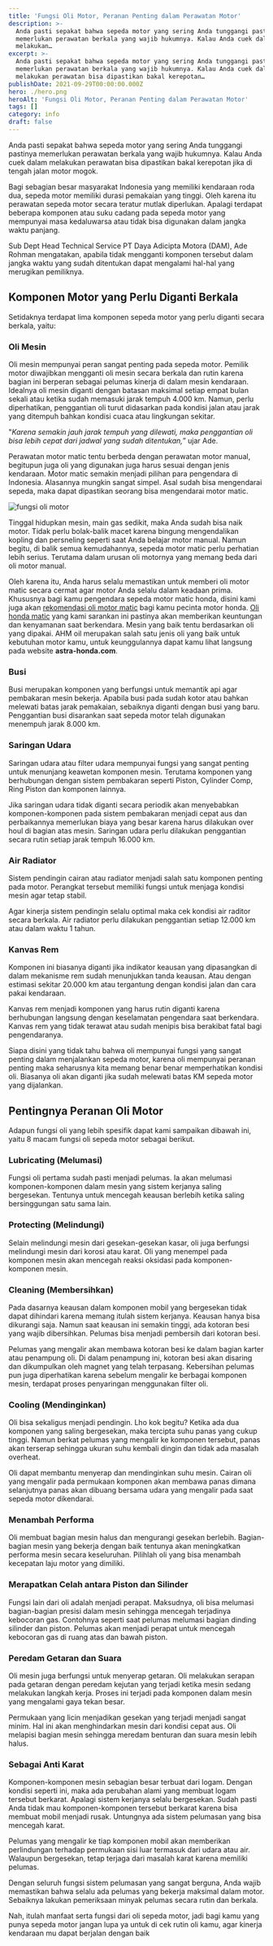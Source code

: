 ```yaml
---
title: 'Fungsi Oli Motor, Peranan Penting dalam Perawatan Motor'
description: >-
  Anda pasti sepakat bahwa sepeda motor yang sering Anda tunggangi pastinya
  memerlukan perawatan berkala yang wajib hukumnya. Kalau Anda cuek dalam
  melakukan…
excerpt: >-
  Anda pasti sepakat bahwa sepeda motor yang sering Anda tunggangi pastinya
  memerlukan perawatan berkala yang wajib hukumnya. Kalau Anda cuek dalam
  melakukan perawatan bisa dipastikan bakal kerepotan…
publishDate: 2021-09-29T00:00:00.000Z
hero: ./hero.png
heroAlt: 'Fungsi Oli Motor, Peranan Penting dalam Perawatan Motor'
tags: []
category: info
draft: false
---
```


Anda pasti sepakat bahwa sepeda motor yang sering Anda tunggangi pastinya memerlukan perawatan berkala yang wajib hukumnya. Kalau Anda cuek dalam melakukan perawatan bisa dipastikan bakal kerepotan jika di tengah jalan motor mogok.

Bagi sebagian besar masyarakat Indonesia yang memiliki kendaraan roda dua, sepeda motor memiliki durasi pemakaian yang tinggi. Oleh karena itu perawatan sepeda motor secara teratur mutlak diperlukan. Apalagi terdapat beberapa komponen atau suku cadang pada sepeda motor yang mempunyai masa kedaluwarsa atau tidak bisa digunakan dalam jangka waktu panjang.

Sub Dept Head Technical Service PT Daya Adicipta Motora (DAM), Ade Rohman mengatakan, apabila tidak mengganti komponen tersebut dalam jangka waktu yang sudah ditentukan dapat mengalami hal-hal yang merugikan pemiliknya.

## Komponen Motor yang Perlu Diganti Berkala

Setidaknya terdapat lima komponen sepeda motor yang perlu diganti secara berkala, yaitu:

### Oli Mesin

Oli mesin mempunyai peran sangat penting pada sepeda motor. Pemilik motor diwajibkan mengganti oli mesin secara berkala dan rutin karena bagian ini berperan sebagai pelumas kinerja di dalam mesin kendaraan. Idealnya oli mesin diganti dengan batasan maksimal setiap empat bulan sekali atau ketika sudah memasuki jarak tempuh 4.000 km. Namun, perlu diperhatikan, penggantian oli turut didasarkan pada kondisi jalan atau jarak yang ditempuh bahkan kondisi cuaca atau lingkungan sekitar.

"_Karena semakin jauh jarak tempuh yang dilewati, maka penggantian oli bisa lebih cepat dari jadwal yang sudah ditentukan,_” ujar Ade.

Perawatan motor matic tentu berbeda dengan perawatan motor manual, begitupun juga oli yang digunakan juga harus sesuai dengan jenis kendaraan. Motor matic semakin menjadi pilihan para pengendara di Indonesia. Alasannya mungkin sangat simpel. Asal sudah bisa mengendarai sepeda, maka dapat dipastikan seorang bisa mengendarai motor matic.

![fungsi oli motor](./images/fungsi-oli-motor.png)

Tinggal hidupkan mesin, main gas sedikit, maka Anda sudah bisa naik motor. Tidak perlu bolak-balik macet karena bingung mengendalikan kopling dan persneling seperti saat Anda belajar motor manual. Namun begitu, di balik semua kemudahannya, sepeda motor matic perlu perhatian lebih serius. Terutama dalam urusan oli motornya yang memang beda dari oli motor manual.

Oleh karena itu, Anda harus selalu memastikan untuk memberi oli motor matic secara cermat agar motor Anda selalu dalam keadaan prima. Khususnya bagi kamu pengendara sepeda motor matic honda, disini kami juga akan <a href="https://www.astra-honda.com/after-sales/ahm-oil/varian">rekomendasi oli motor matic</a> bagi kamu pecinta motor honda. <a href="https://www.astra-honda.com/after-sales/ahm-oil/varian">Oli honda matic</a> yang kami sarankan ini pastinya akan memberikan keuntungan dan kenyamanan saat berkendara. Mesin yang baik tentu berdasarkan oli yang dipakai. AHM oil merupakan salah satu jenis oli yang baik untuk kebutuhan motor kamu, untuk keunggulannya dapat kamu lihat langsung pada website **astra-honda.com**.

### Busi

Busi merupakan komponen yang berfungsi untuk memantik api agar pembakaran mesin bekerja. Apabila busi pada sudah kotor atau bahkan melewati batas jarak pemakaian, sebaiknya diganti dengan busi yang baru. Penggantian busi disarankan saat sepeda motor telah digunakan menempuh jarak 8.000 km.

### Saringan Udara

Saringan udara atau filter udara mempunyai fungsi yang sangat penting untuk menunjang keawetan komponen mesin. Terutama komponen yang berhubungan dengan sistem pembakaran seperti Piston, Cylinder Comp, Ring Piston dan komponen lainnya.

Jika saringan udara tidak diganti secara periodik akan menyebabkan komponen-komponen pada sistem pembakaran menjadi cepat aus dan perbaikannya memerlukan biaya yang besar karena harus dilakukan over houl di bagian atas mesin. Saringan udara perlu dilakukan penggantian secara rutin setiap jarak tempuh 16.000 km.

### Air Radiator

Sistem pendingin cairan atau radiator menjadi salah satu komponen penting pada motor. Perangkat tersebut memiliki fungsi untuk menjaga kondisi mesin agar tetap stabil.

Agar kinerja sistem pendingin selalu optimal maka cek kondisi air raditor secara berkala. Air radiator perlu dilakukan penggantian setiap 12.000 km atau dalam waktu 1 tahun.

### Kanvas Rem

Komponen ini biasanya diganti jika indikator keausan yang dipasangkan di dalam mekanisme rem sudah menunjukkan tanda keausan. Atau dengan estimasi sekitar 20.000 km atau tergantung dengan kondisi jalan dan cara pakai kendaraan.

Kanvas rem menjadi komponen yang harus rutin diganti karena berhubungan langsung dengan keselamatan pengendara saat berkendara. Kanvas rem yang tidak terawat atau sudah menipis bisa berakibat fatal bagi pengendaranya.

Siapa disini yang tidak tahu bahwa oli mempunyai fungsi yang sangat penting dalam menjalankan sepeda motor, karena oli mempunyai peranan penting maka seharusnya kita memang benar benar memperhatikan kondisi oli. Biasanya oli akan diganti jika sudah melewati batas KM sepeda motor yang dijalankan.

## Pentingnya Peranan Oli Motor

Adapun fungsi oli yang lebih spesifik dapat kami sampaikan dibawah ini, yaitu 8 macam fungsi oli sepeda motor sebagai berikut.

### Lubricating (Melumasi)

Fungsi oli pertama sudah pasti menjadi pelumas. Ia akan melumasi komponen-komponen dalam mesin yang sistem kerjanya saling bergesekan. Tentunya untuk mencegah keausan berlebih ketika saling bersinggungan satu sama lain.

### Protecting (Melindungi)

Selain melindungi mesin dari gesekan-gesekan kasar, oli juga berfungsi melindungi mesin dari korosi atau karat. Oli yang menempel pada komponen mesin akan mencegah reaksi oksidasi pada komponen-komponen mesin.

### Cleaning (Membersihkan)

Pada dasarnya keausan dalam komponen mobil yang bergesekan tidak dapat dihindari karena memang itulah sistem kerjanya. Keausan hanya bisa dikurangi saja. Namun saat keausan ini semakin tinggi, ada kotoran besi yang wajib dibersihkan. Pelumas bisa menjadi pembersih dari kotoran besi.

Pelumas yang mengalir akan membawa kotoran besi ke dalam bagian karter atau penampung oli. Di dalam penampung ini, kotoran besi akan disaring dan dikumpulkan oleh magnet yang telah terpasang. Kebersihan pelumas pun juga diperhatikan karena sebelum mengalir ke berbagai komponen mesin, terdapat proses penyaringan menggunakan filter oli.

### Cooling (Mendinginkan)

Oli bisa sekaligus menjadi pendingin. Lho kok begitu? Ketika ada dua komponen yang saling bergesekan, maka tercipta suhu panas yang cukup tinggi. Namun berkat pelumas yang mengalir ke komponen tersebut, panas akan terserap sehingga ukuran suhu kembali dingin dan tidak ada masalah overheat.

Oli dapat membantu menyerap dan mendinginkan suhu mesin. Cairan oli yang mengalir pada permukaan komponen akan membawa panas dimana selanjutnya panas akan dibuang bersama udara yang mengalir pada saat sepeda motor dikendarai.

### Menambah Performa

Oli membuat bagian mesin halus dan mengurangi gesekan berlebih. Bagian-bagian mesin yang bekerja dengan baik tentunya akan meningkatkan performa mesin secara keseluruhan. Pilihlah oli yang bisa menambah kecepatan laju motor yang dimiliki.

### Merapatkan Celah antara Piston dan Silinder

Fungsi lain dari oli adalah menjadi perapat. Maksudnya, oli bisa melumasi bagian-bagian presisi dalam mesin sehingga mencegah terjadinya kebocoran gas. Contohnya seperti saat pelumas melumasi bagian dinding silinder dan piston. Pelumas akan menjadi perapat untuk mencegah kebocoran gas di ruang atas dan bawah piston.

### Peredam Getaran dan Suara

Oli mesin juga berfungsi untuk menyerap getaran. Oli melakukan serapan pada getaran dengan peredam kejutan yang terjadi ketika mesin sedang melakukan langkah kerja. Proses ini terjadi pada komponen dalam mesin yang mengalami gaya tekan besar.

Permukaan yang licin menjadikan gesekan yang terjadi menjadi sangat minim. Hal ini akan menghindarkan mesin dari kondisi cepat aus. Oli melapisi bagian mesin sehingga meredam benturan dan suara mesin lebih halus.

### Sebagai Anti Karat

Komponen-komponen mesin sebagian besar terbuat dari logam. Dengan kondisi seperti ini, maka ada perubahan alami yang membuat logam tersebut berkarat. Apalagi sistem kerjanya selalu bergesekan. Sudah pasti Anda tidak mau komponen-komponen tersebut berkarat karena bisa membuat mobil menjadi rusak. Untungnya ada sistem pelumasan yang bisa mencegah karat.

Pelumas yang mengalir ke tiap komponen mobil akan memberikan perlindungan terhadap permukaan sisi luar termasuk dari udara atau air. Walaupun bergesekan, tetap terjaga dari masalah karat karena memiliki pelumas.

Dengan seluruh fungsi sistem pelumasan yang sangat berguna, Anda wajib memastikan bahwa selalu ada pelumas yang bekerja maksimal dalam motor. Sebaiknya lakukan pemeriksaan minyak pelumas secara rutin dan berkala.

Nah, itulah manfaat serta fungsi dari oli sepeda motor, jadi bagi kamu yang punya sepeda motor jangan lupa ya untuk di cek rutin oli kamu, agar kinerja kendaraan mu dapat berjalan dengan baik
